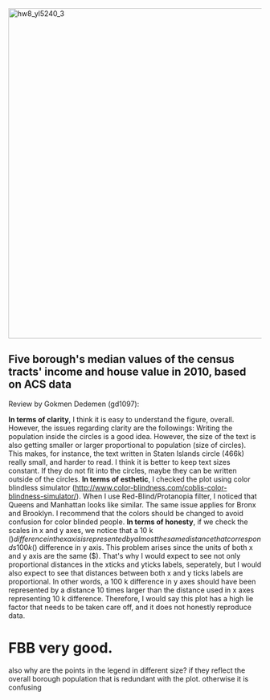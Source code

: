 <img width="658" alt="hw8_yl5240_3" src="https://user-images.githubusercontent.com/31747292/32961353-3850322c-cb96-11e7-895d-8aeffd8a8a85.png">

## Five borough's median values of the census tracts' income and house value in 2010, based on ACS data


Review by Gokmen Dedemen (gd1097): 

**In terms of clarity**, I think it is easy to understand the figure, overall. However, the issues regarding clarity are the followings: Writing the population inside the circles is a good idea. However, the size of the text is also getting smaller or larger proportional to population (size of circles). This makes, for instance, the text written in Staten Islands circle (466k) really small, and harder to read. I think it is better to keep text sizes constant. If they do not fit into the circles, maybe they can be written outside of the circles. **In terms of esthetic**, I checked the plot using color blindless simulator (http://www.color-blindness.com/coblis-color-blindness-simulator/). When I use Red-Blind/Protanopia filter, I noticed that Queens and Manhattan looks like similar. The same issue applies for Bronx and Brooklyn. I recommend that the colors should be changed to avoid confusion for color blinded people. **In terms of honesty**, if we check the scales in x and y axes, we notice that a 10 k ($) difference in the x axis is represented by almost the same distance that corresponds 100 k ($) difference in y axis. This problem arises since the units of both x and y axis are the same ($). That's why I would expect to see not only proportional distances in the xticks and yticks labels, seperately, but I would also expect to see that distances between both x and y ticks labels are proportional. In other words, a 100 k difference in y axes should have been represented by a distance 10 times larger than the distance used in x axes representing 10 k difference. Therefore, I would say this plot has a high lie factor that needs to be taken care off, and it does not honestly reproduce data. 

# FBB very good. 
also why are the points in the legend in different size? if they reflect the overall borough population that is redundant with the plot. otherwise it is confusing
